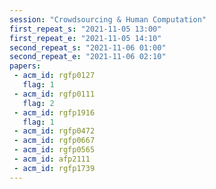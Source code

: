 ```yaml
---
session: "Crowdsourcing & Human Computation"
first_repeat_s: "2021-11-05 13:00" 
first_repeat_e: "2021-11-05 14:10" 
second_repeat_s: "2021-11-06 01:00" 
second_repeat_e: "2021-11-06 02:10"
papers:
 - acm_id: rgfp0127
   flag: 1
 - acm_id: rgfp0111
   flag: 2
 - acm_id: rgfp1916
   flag: 1
 - acm_id: rgfp0472
 - acm_id: rgfp0667
 - acm_id: rgfp0565
 - acm_id: afp2111
 - acm_id: rgfp1739
---
```

